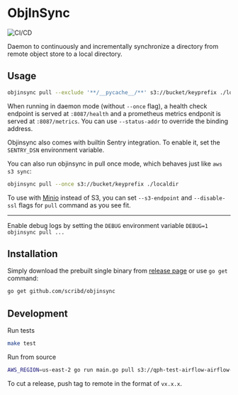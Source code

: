 ObjInSync
=========

![CI/CD](https://github.com/scribd/objinsync/workflows/CI/CD/badge.svg)

Daemon to continuously and incrementally synchronize a directory from remote
object store to a local directory.


Usage
-----

```bash
objinsync pull --exclude '**/__pycache__/**' s3://bucket/keyprefix ./localdir
```

When running in daemon mode (without `--once` flag), a health check endpoint is
served at `:8087/health` and a prometheus metrics endponit is served at
`:8087/metrics`. You can use `--status-addr` to override the binding address.

Objinsync also comes with builtin Sentry integration. To enable it, set the
`SENTRY_DSN` environment variable.

You can also run objinsync in pull once mode, which behaves just like `aws s3 sync`:

```bash
objinsync pull --once s3://bucket/keyprefix ./localdir
```

To use with [Minio](https://docs.min.io/) instead of S3, you can set
`--s3-endpoint` and `--disable-ssl` flags for `pull` command as you see fit.

---

Enable debug logs by setting the `DEBUG` environment variable `DEBUG=1 objinsync pull ...`


Installation
------------

Simply download the prebuilt single binary from [release page](https://github.com/scribd/objinsync/releases) or use `go get` command:

```bash
go get github.com/scribd/objinsync
```


Development
------------

Run tests

```bash
make test
```

Run from source

```bash
AWS_REGION=us-east-2 go run main.go pull s3://qph-test-airflow-airflow-code/airflow_home/dags ./dags
```

To cut a release, push tag to remote in the format of `vx.x.x`.

